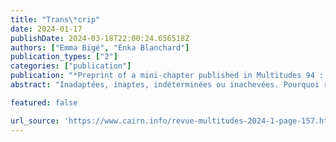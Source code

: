 ```yaml
---
title: "Trans\*crip"
date: 2024-01-17
publishDate: 2024-03-18T22:00:24.656518Z
authors: ["Emma Bigé", "Enka Blanchard"]
publication_types: ["2"]
categories: ["publication"]
publication: "*Preprint of a mini-chapter published in Multitudes 94 : Justice handie pour des futurs dévalidés*"
abstract: "Inadaptées, inaptes, indéterminées ou inachevées. Pourquoi relier trans* et crip ? Il existe plusieurs éléments de réponse, à commencer par le fait qu’on parle souvent des mêmes personnes : les personnes trans ont 2 à 4 fois plus de probabilité d’être handies, le plus souvent neurodivergentes (James et alii 2020 ; Baril et alii 2020). En tant que classe politique, les personnes crip et trans* partageons : des restrictions de libertés, de l’hostilité dans les toilettes publiques, des barreaux de prisons, et des institutions où nous sommes surreprésentées − sans parler de la rue où nombre d’entre nous se retrouvent à vivre, exposées aux éléments comme à la brutalité."

featured: false

url_source: 'https://www.cairn.info/revue-multitudes-2024-1-page-157.htm'
---
```


